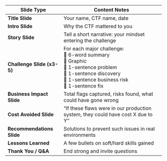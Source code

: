 | Slide Type                 | Content Notes                                                                                                                                                                    |
| -------------------------- | -------------------------------------------------------------------------------------------------------------------------------------------------------------------------------- |
| **Title Slide**            | Your name, CTF name, date                                                                                                                                                        |
| **Intro Slide**            | Why the CTF mattered to you                                                                                                                                                      |
| **Story Slide**            | Tell a short narrative: your mindset entering the challenge                                                                                                                      |
| **Challenge Slide (x3-5)** | For each major challenge:  <br>🔹 6-word summary  <br>🔹 Graphic  <br>🔹 1-sentence problem  <br>🔹 1-sentence discovery  <br>🔹 1-sentence business risk  <br>🔹 1-sentence fix |
| **Business Impact Slide**  | Total flags captured, risks found, what could have gone wrong                                                                                                                    |
| **Cost Avoided Slide**     | “If these flaws were in our production system, they could have cost X due to Y”                                                                                                  |
| **Recommendations Slide**  | Solutions to prevent such issues in real environments                                                                                                                            |
| **Lessons Learned**        | A few bullets on soft/hard skills gained                                                                                                                                         |
| **Thank You / Q&A**        | End strong and invite questions                                                                                                                                                  |
